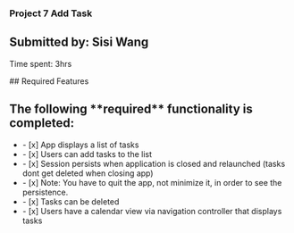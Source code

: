 ### Project 7 Add Task
<h2>Submitted by: Sisi Wang</h2>
<p>Time spent: 3hrs</p>
## Required Features
<h2>The following **required** functionality is completed:</h2>
<ul>
  <li>- [x] App displays a list of tasks</li>
  <li>- [x] Users can add tasks to the list</li>
  <li>- [x] Session persists when application is closed and relaunched (tasks dont get deleted when closing app) 
  <li>- [x] Note: You have to quit the app, not minimize it, in order to see the persistence.</li>
  <li>- [x] Tasks can be deleted</li>
  <li>- [x] Users have a calendar view via navigation controller that displays tasks	</li>
</li>
</ul>
